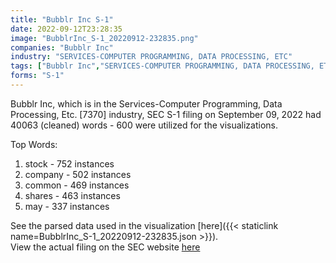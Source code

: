 ```yaml
---
title: "Bubblr Inc S-1"
date: 2022-09-12T23:28:35
image: "BubblrInc_S-1_20220912-232835.png"
companies: "Bubblr Inc"
industry: "SERVICES-COMPUTER PROGRAMMING, DATA PROCESSING, ETC"
tags: ["Bubblr Inc","SERVICES-COMPUTER PROGRAMMING, DATA PROCESSING, ETC.","09-09-2022","S-1"]
forms: "S-1"
---
```

Bubblr Inc, which is in the Services-Computer Programming, Data Processing, Etc. [7370] industry, SEC S-1 filing on September 09, 2022 had 40063 (cleaned) words - 600 were utilized for the visualizations.

Top Words:
1. stock - 752 instances
2. company - 502 instances
3. common - 469 instances
4. shares - 463 instances
5. may - 337 instances


See the parsed data used in the visualization [here]({{< staticlink name=BubblrInc_S-1_20220912-232835.json >}}).  
View the actual filing on the SEC website [here](https://www.sec.gov/Archives/edgar/data/1873722/0001663577-22-000538.txt)